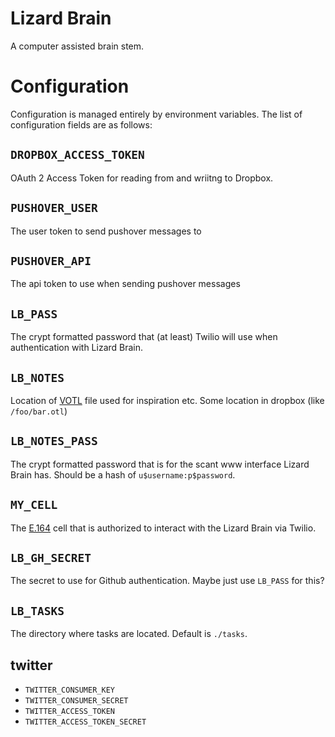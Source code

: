 # Lizard Brain

A computer assisted brain stem.

# Configuration

Configuration is managed entirely by environment variables.  The list of
configuration fields are as follows:

## `DROPBOX_ACCESS_TOKEN`

OAuth 2 Access Token for reading from and wriitng to Dropbox.

## `PUSHOVER_USER`

The user token to send pushover messages to

## `PUSHOVER_API`

The api token to use when sending pushover messages

## `LB_PASS`

The crypt formatted password that (at least) Twilio will use when authentication
with Lizard Brain.

## `LB_NOTES`

Location of [VOTL](https://github.com/vimoutliner/vimoutliner) file used for
inspiration etc.  Some location in dropbox (like `/foo/bar.otl`)

## `LB_NOTES_PASS`

The crypt formatted password that is for the scant www interface Lizard Brain
has.  Should be a hash of `u$username:p$password`.

## `MY_CELL`

The [E.164](https://en.wikipedia.org/wiki/E.164) cell that is authorized
to interact with the Lizard Brain via Twilio.

## `LB_GH_SECRET`

The secret to use for Github authentication.  Maybe just use `LB_PASS` for this?

## `LB_TASKS`

The directory where tasks are located.  Default is `./tasks`.

## twitter

 * `TWITTER_CONSUMER_KEY`
 * `TWITTER_CONSUMER_SECRET`
 * `TWITTER_ACCESS_TOKEN`
 * `TWITTER_ACCESS_TOKEN_SECRET`
